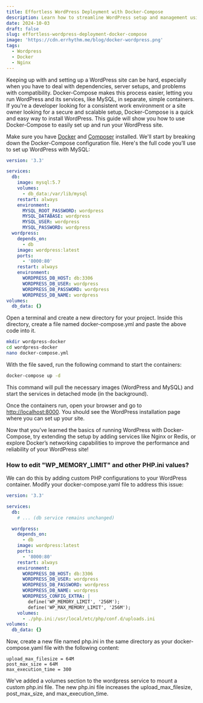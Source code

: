 ```yaml
---
title: Effortless WordPress Deployment with Docker-Compose
description: Learn how to streamline WordPress setup and management using Docker-Compose for a fast, scalable, and containerized environment.
date: 2024-10-03
draft: false
slug: effortless-wordpress-deployment-docker-compose
image: 'https://cdn.errhythm.me/blog/docker-wordpress.png'
tags:
  - Wordpress
  - Docker
  - Nginx
---
```


Keeping up with and setting up a WordPress site can be hard, especially when you have to deal with dependencies, server setups, and problems with compatibility. Docker-Compose makes this process easier, letting you run WordPress and its services, like MySQL, in separate, simple containers. If you're a developer looking for a consistent work environment or a site owner looking for a secure and scalable setup, Docker-Compose is a quick and easy way to install WordPress. This guide will show you how to use Docker-Compose to easily set up and run your WordPress site.

Make sure you have [Docker](https://docker.com/) and [Composer](https://getcomposer.org/download/) installed. We'll start by breaking down the Docker-Compose configuration file. Here's the full code you’ll use to set up WordPress with MySQL:

```yaml
version: '3.3'

services:
  db:
    image: mysql:5.7
    volumes:
      - db_data:/var/lib/mysql
    restart: always
    environment:
      MYSQL_ROOT_PASSWORD: wordpress
      MYSQL_DATABASE: wordpress
      MYSQL_USER: wordpress
      MYSQL_PASSWORD: wordpress
  wordpress:
    depends_on:
      - db
    image: wordpress:latest
    ports:
      - '8000:80'
    restart: always
    environment:
      WORDPRESS_DB_HOST: db:3306
      WORDPRESS_DB_USER: wordpress
      WORDPRESS_DB_PASSWORD: wordpress
      WORDPRESS_DB_NAME: wordpress
volumes:
  db_data: {}
```

Open a terminal and create a new directory for your project. Inside this directory, create a file named docker-compose.yml and paste the above code into it.

```bash
mkdir wordpress-docker
cd wordpress-docker
nano docker-compose.yml
```

With the file saved, run the following command to start the containers:

```bash
docker-compose up -d
```

This command will pull the necessary images (WordPress and MySQL) and start the services in detached mode (in the background).

Once the containers run, open your browser and go to [http://localhost:8000](http://localhost:8000). You should see the WordPress installation page where you can set up your site.

Now that you’ve learned the basics of running WordPress with Docker-Compose, try extending the setup by adding services like Nginx or Redis, or explore Docker’s networking capabilities to improve the performance and reliability of your WordPress site!

### How to edit "WP_MEMORY_LIMIT" and other PHP.ini values?

We can do this by adding custom PHP configurations to your WordPress container. Modify your docker-compose.yaml file to address this issue:

```yaml
version: '3.3'

services:
  db:
    # ... (db service remains unchanged)

  wordpress:
    depends_on:
      - db
    image: wordpress:latest
    ports:
      - '8000:80'
    restart: always
    environment:
      WORDPRESS_DB_HOST: db:3306
      WORDPRESS_DB_USER: wordpress
      WORDPRESS_DB_PASSWORD: wordpress
      WORDPRESS_DB_NAME: wordpress
      WORDPRESS_CONFIG_EXTRA: |
        define('WP_MEMORY_LIMIT', '256M');
        define('WP_MAX_MEMORY_LIMIT', '256M');
    volumes:
      - ./php.ini:/usr/local/etc/php/conf.d/uploads.ini
volumes:
  db_data: {}
```

Now, create a new file named php.ini in the same directory as your docker-compose.yaml file with the following content:

```
upload_max_filesize = 64M
post_max_size = 64M
max_execution_time = 300
```

We've added a volumes section to the wordpress service to mount a custom php.ini file. The new php.ini file increases the upload_max_filesize, post_max_size, and max_execution_time.
